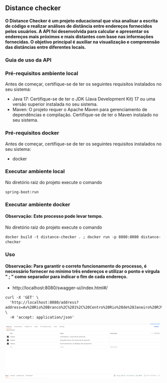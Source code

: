 ## Distance checker

#### O Distance Checker é um projeto educacional que visa analisar a escrita de código e realizar análises de distância entre endereços fornecidos pelos usuários. A API foi desenvolvida para calcular e apresentar os endereços mais próximos e mais distantes com base nas informações fornecidas. O objetivo principal é auxiliar na visualização e compreensão das distâncias entre diferentes locais.

### Guia de uso da API
### Pré-requisitos ambiente local

Antes de começar, certifique-se de ter os seguintes requisitos instalados no seu sistema:

- Java 17: Certifique-se de ter o JDK (Java Development Kit) 17 ou uma versão superior instalada no seu sistema.
- Maven: O projeto requer o Apache Maven para gerenciamento de dependências e compilação. Certifique-se de ter o Maven instalado no seu sistema.

### Pré-requisitos docker
Antes de começar, certifique-se de ter os seguintes requisitos instalados no seu sistema:
- docker

### Executar ambiente local
No diretório raiz do projeto execute o comando
````
spring-boot:run  
````

### Executar ambiente docker
#### Observação: Este processo pode levar tempo.
No diretório raiz do projeto execute o comando
````
docker build -t distance-checker . ; docker run -p 8080:8080 distance-checker
````
### Uso
#### Observação: Para garantir o correto funcionamento do processo, é necessário fornecer no mínimo três endereços e utilizar o ponto e vírgula " ; " como separador para indicar o fim de cada endereço.
- http://localhost:8080/swagger-ui/index.html#/
````
curl -X 'GET' \
  'http://localhost:8080/address?address=Av%20Rio%20Branco%2C%201%2C%20Centro%20Rio%20de%20Janeiro%20RJ%3BPra%C3%A7a%20Mal.%20%C3%82ncora%2C%20122%2C%20Centro%2C%20Rio%20de%20Janeiro%20RJ%3BRua%2019%20de%20Fevereiro%2C%2034%2C%20Botafogo%2C%20Rio%20de%20Janeiro%20RJ%3B' \
  -H 'accept: application/json'
````
![img.png](img.png)


